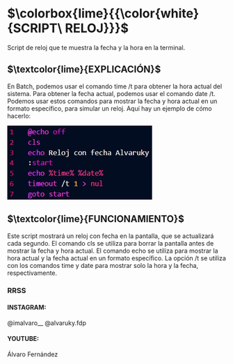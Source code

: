 # **$\colorbox{lime}{{\color{white}{SCRIPT\ RELOJ}}}$**
Script de reloj que te muestra la fecha y la hora en la terminal.  

## **$\textcolor{lime}{EXPLICACIÓN}$**
En Batch, podemos usar el comando time /t para obtener la hora actual del sistema. Para obtener la fecha actual, podemos usar el comando date /t. Podemos usar estos comandos para mostrar la fecha y hora actual en un formato específico, para simular un reloj. Aquí hay un ejemplo de cómo hacerlo:  

![Codigo](https://github.com/Alvaruky/Reloj/blob/main/assets/img/1.jpg)

## **$\textcolor{lime}{FUNCIONAMIENTO}$**
Este script mostrará un reloj con fecha en la pantalla, que se actualizará cada segundo. El comando cls se utiliza para borrar la pantalla antes de mostrar la fecha y hora actual. El comando echo se utiliza para mostrar la hora actual y la fecha actual en un formato específico. La opción /t se utiliza con los comandos time y date para mostrar solo la hora y la fecha, respectivamente.

### RRSS
#### INSTAGRAM:
@imalvaro__   @alvaruky.fdp
#### YOUTUBE:
Álvaro Fernández
